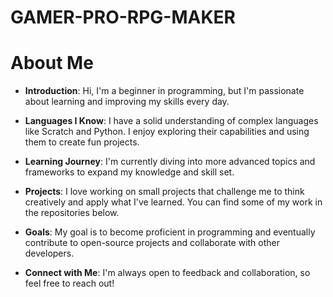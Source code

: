 # GAMER-PRO-RPG-MAKER

# About Me

- **Introduction**: Hi, I'm a beginner in programming, but I'm passionate about learning and improving my skills every day.

- **Languages I Know**: I have a solid understanding of complex languages like Scratch and Python. I enjoy exploring their capabilities and using them to create fun projects.

- **Learning Journey**: I'm currently diving into more advanced topics and frameworks to expand my knowledge and skill set.

- **Projects**: I love working on small projects that challenge me to think creatively and apply what I've learned. You can find some of my work in the repositories below.

- **Goals**: My goal is to become proficient in programming and eventually contribute to open-source projects and collaborate with other developers.

- **Connect with Me**: I'm always open to feedback and collaboration, so feel free to reach out!

